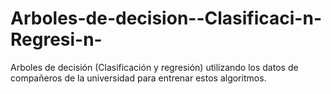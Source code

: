 # Arboles-de-decision--Clasificaci-n-Regresi-n-

Arboles de decisión (Clasificación y regresión) utilizando los datos de compañeros de la universidad para entrenar estos algoritmos.
